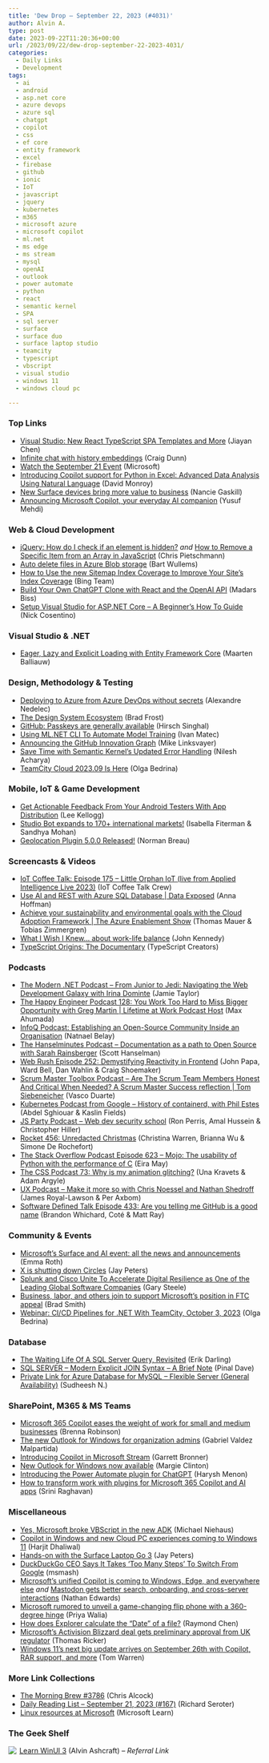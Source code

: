 ```yaml
---
title: 'Dew Drop – September 22, 2023 (#4031)'
author: Alvin A.
type: post
date: 2023-09-22T11:20:36+00:00
url: /2023/09/22/dew-drop-september-22-2023-4031/
categories:
  - Daily Links
  - Development
tags:
  - ai
  - android
  - asp.net core
  - azure devops
  - azure sql
  - chatgpt
  - copilot
  - css
  - ef core
  - entity framework
  - excel
  - firebase
  - github
  - ionic
  - IoT
  - javascript
  - jquery
  - kubernetes
  - m365
  - microsoft azure
  - microsoft copilot
  - ml.net
  - ms edge
  - ms stream
  - mysql
  - openAI
  - outlook
  - power automate
  - python
  - react
  - semantic kernel
  - SPA
  - sql server
  - surface
  - surface duo
  - surface laptop studio
  - teamcity
  - typescript
  - vbscript
  - visual studio
  - windows 11
  - windows cloud pc

---
```

### <a name="top"></a>Top Links

  * <a href="https://devblogs.microsoft.com/visualstudio/new-react-typescript-spa-templates-and-more/" target="_blank" rel="noopener">Visual Studio: New React TypeScript SPA Templates and More</a> (Jiayan Chen)
  * <a href="https://devblogs.microsoft.com/surface-duo/android-openai-chatgpt-19/" target="_blank" rel="noopener">Infinite chat with history embeddings</a> (Craig Dunn)
  * <a href="https://www.microsoft.com/en-us/event" target="_blank" rel="noopener">Watch the September 21 Event</a> (Microsoft)
  * <a href="https://techcommunity.microsoft.com/t5/excel-blog/introducing-copilot-support-for-python-in-excel-advanced-data/ba-p/3928120" target="_blank" rel="noopener">Introducing Copilot support for Python in Excel: Advanced Data Analysis Using Natural Language</a> (David Monroy)
  * <a href="https://blogs.windows.com/devices/2023/09/21/new-surface-devices-bring-more-value-to-business/" target="_blank" rel="noopener">New Surface devices bring more value to business</a> (Nancie Gaskill)
  * <a href="https://blogs.microsoft.com/blog/2023/09/21/announcing-microsoft-copilot-your-everyday-ai-companion/" target="_blank" rel="noopener">Announcing Microsoft Copilot, your everyday AI companion</a> (Yusuf Mehdi)



### <a name="web"></a>Web & Cloud Development

  * <a href="http://pietschsoft.com//post/2023/09/21/how-do-i-check-if-element-is-hidden-in-jquery" target="_blank" rel="noopener">jQuery: How do I check if an element is hidden?</a> _and_ <a href="http://pietschsoft.com//post/2023/09/21/how-to-remove-specific-item-from-array-in-javascript" target="_blank" rel="noopener">How to Remove a Specific Item from an Array in JavaScript</a> (Chris Pietschmann)
  * <a href="https://bartwullems.blogspot.com/2023/09/auto-delete-files-in-azure-blob-storage.html" target="_blank" rel="noopener">Auto delete files in Azure Blob storage</a> (Bart Wullems)
  * <a href="https://blogs.bing.com/webmaster/september-2023/How-to-Use-the-new-Sitemap-Index-Coverage-to-Improve-Your-Site-s-Index-Coverage" target="_blank" rel="noopener">How to Use the new Sitemap Index Coverage to Improve Your Site&#8217;s Index Coverage</a> (Bing Team)
  * <a href="https://www.sitepoint.com/build-chatgpt-clone-react-openai-api/?utm_source=rss" target="_blank" rel="noopener">Build Your Own ChatGPT Clone with React and the OpenAI API</a> (Madars Biss)
  * <a href="https://www.devleader.ca/2023/09/21/setup-visual-studio-for-asp-net-core-a-beginners-how-to-guide/" target="_blank" rel="noopener">Setup Visual Studio for ASP.NET Core – A Beginner’s How To Guide</a> (Nick Cosentino)



### <a name="dotnet"></a>Visual Studio & .NET

  * <a href="https://blog.jetbrains.com/dotnet/2023/09/21/eager-lazy-and-explicit-loading-with-entity-framework-core/" target="_blank" rel="noopener">Eager, Lazy and Explicit Loading with Entity Framework Core</a> (Maarten Balliauw)



### <a name="design"></a>Design, Methodology & Testing

  * <a href="https://techwatching.dev/posts/ado-workload-identity-federation" target="_blank" rel="noopener">Deploying to Azure from Azure DevOps without secrets</a> (Alexandre Nedelec)
  * <a href="https://bradfrost.com/blog/post/the-design-system-ecosystem/" target="_blank" rel="noopener">The Design System Ecosystem</a> (Brad Frost)
  * <a href="https://github.blog/2023-09-21-passkeys-are-generally-available/" target="_blank" rel="noopener">GitHub: Passkeys are generally available</a> (Hirsch Singhal)
  * <a href="https://code-maze.com/csharp-using-ml-net-cli-to-automate-model-training/" target="_blank" rel="noopener">Using ML.NET CLI To Automate Model Training</a> (Ivan Matec)
  * <a href="https://github.blog/2023-09-21-announcing-the-github-innovation-graph/" target="_blank" rel="noopener">Announcing the GitHub Innovation Graph</a> (Mike Linksvayer)
  * <a href="https://devblogs.microsoft.com/semantic-kernel/save-time-with-semantic-kernels-updated-error-handling/" target="_blank" rel="noopener">Save Time with Semantic Kernel’s Updated Error Handling</a> (Nilesh Acharya)
  * <a href="https://blog.jetbrains.com/teamcity/2023/09/teamcity-cloud-202309/" target="_blank" rel="noopener">TeamCity Cloud 2023.09 Is Here</a> (Olga Bedrina)



### <a name="mobile"></a>Mobile, IoT & Game Development

  * <a href="https://firebase.blog/posts/2023/09/in-app-feedback" target="_blank" rel="noopener">Get Actionable Feedback From Your Android Testers With App Distribution</a> (Lee Kellogg)
  * <a href="http://android-developers.googleblog.com/2023/09/studio-bot-expands-to-international-markets.html" target="_blank" rel="noopener">Studio Bot expands to 170+ international markets!</a> (Isabella Fiterman & Sandhya Mohan)
  * <a href="https://cordova.apache.org/news/2023/09/21/geolocation-plugin-5.0.0.html" target="_blank" rel="noopener">Geolocation Plugin 5.0.0 Released!</a> (Norman Breau)



### <a name="videos"></a>Screencasts & Videos

  * <a href="http://www.youtube.com/watch?v=1GYyBj4AWMI" target="_blank" rel="noopener">IoT Coffee Talk: Episode 175 &#8211; Little Orphan IoT (live from Applied Intelligence Live 2023)</a> (IoT Coffee Talk Crew)
  * <a href="http://www.youtube.com/watch?v=PTIesnRCKK0" target="_blank" rel="noopener">Use AI and REST with Azure SQL Database | Data Exposed</a> (Anna Hoffman)
  * <a href="http://www.youtube.com/watch?v=1ms9QKzVhMU" target="_blank" rel="noopener">Achieve your sustainability and environmental goals with the Cloud Adoption Framework | The Azure Enablement Show</a> (Thomas Mauer & Tobias Zimmergren)
  * <a href="http://www.youtube.com/watch?v=BAviH7T2chg" target="_blank" rel="noopener">What I Wish I Knew&#8230; about work-life balance</a> (John Kennedy)
  * <a href="https://www.offerzen.com/community/typescript-origins-documentary#registration-section" target="_blank" rel="noopener">TypeScript Origins: The Documentary</a> (TypeScript Creators)



### <a name="podcasts"></a>Podcasts

  * <a href="https://dotnetcore.show/season-6/from-junior-to-jedi-navigating-the-web-development-galaxy-with-irina-dominte/" target="_blank" rel="noopener">The Modern .NET Podcast &#8211; From Junior to Jedi: Navigating the Web Development Galaxy with Irina Dominte</a> (Jamie Taylor)
  * <a href="https://oasisofcourage.com/128-you-work-too-hard-to-miss-bigger-opportunity-with-greg-martin/" target="_blank" rel="noopener">The Happy Engineer Podcast 128: You Work Too Hard to Miss Bigger Opportunity with Greg Martin | Lifetime at Work Podcast Host</a> (Max Ahumada)
  * <a href="https://www.infoq.com/podcasts/organisation-open-source-community/" target="_blank" rel="noopener">InfoQ Podcast: Establishing an Open-Source Community Inside an Organisation</a> (Natnael Belay)
  * <a href="https://www.hanselminutes.com/911/documentation-as-a-path-to-open-source-with-sarah-rainsberger" target="_blank" rel="noopener">The Hanselminutes Podcast &#8211; Documentation as a path to Open Source with Sarah Rainsberger</a> (Scott Hanselman)
  * <a href="https://www.webrush.io/episodes/episode-252-demystifying-reactivity-in-frontend" target="_blank" rel="noopener">Web Rush Episode 252: Demystifying Reactivity in Frontend</a> (John Papa, Ward Bell, Dan Wahlin & Craig Shoemaker)
  * <a href="https://scrummastertoolbox.libsyn.com/are-the-scrum-team-members-honest-and-critical-when-needed-a-scrum-master-success-reflection-tom-siebeneicher" target="_blank" rel="noopener">Scrum Master Toolbox Podcast &#8211; Are The Scrum Team Members Honest And Critical When Needed? A Scrum Master Success reflection | Tom Siebeneicher</a> (Vasco Duarte)
  * <a href="http://sites.libsyn.com/419861/history-of-containerd-with-phil-estes" target="_blank" rel="noopener">Kubernetes Podcast from Google &#8211; History of containerd, with Phil Estes</a> (Abdel Sghiouar & Kaslin Fields)
  * <a href="https://changelog.com/jsparty/293" target="_blank" rel="noopener">JS Party Podcast &#8211; Web dev security school</a> (Ron Perris, Amal Hussein & Christopher Hiller)
  * <a href="http://relay.fm/rocket/456" target="_blank" rel="noopener">Rocket 456: Unredacted Christmas</a> (Christina Warren, Brianna Wu & Simone De Rochefort)
  * <a href="https://stackoverflow.blog/2023/09/21/mojo-the-usability-of-python-with-the-performance-of-c/" target="_blank" rel="noopener">The Stack Overflow Podcast Episode 623 &#8211; Mojo: The usability of Python with the performance of C</a> (Eira May)
  * <a href="http://thecsspodcast.libsyn.com/73-why-is-my-animation-glitching" target="_blank" rel="noopener">The CSS Podcast 73: Why is my animation glitching?</a> (Una Kravets & Adam Argyle)
  * <a href="https://uxpodcast.com/314-make-it-more-so-chris-noessel-nathan-shedroff/" target="_blank" rel="noopener">UX Podcast &#8211; Make it more so with Chris Noessel and Nathan Shedroff</a> (James Royal-Lawson & Per Axbom)
  * <a href="https://www.softwaredefinedtalk.com/433" target="_blank" rel="noopener">Software Defined Talk Episode 433: Are you telling me GitHub is a good name</a> (Brandon Whichard, Coté & Matt Ray)



### <a name="events"></a>Community & Events

  * <a href="https://www.theverge.com/2023/9/21/23882273/microsoft-event-surface-windows-office-ai" target="_blank" rel="noopener">Microsoft’s Surface and AI event: all the news and announcements</a> (Emma Roth)
  * <a href="https://www.theverge.com/2023/9/21/23884851/x-shutting-down-circles-twitter" target="_blank" rel="noopener">X is shutting down Circles</a> (Jay Peters)
  * <a href="https://www.splunk.com/en_us/blog/leadership/splunk-and-cisco-unite-to-accelerate-digital-resilience-as-one-of-the-leading-global-software-companies.html" target="_blank" rel="noopener">Splunk and Cisco Unite To Accelerate Digital Resilience as One of the Leading Global Software Companies</a> (Gary Steele)
  * <a href="https://blogs.microsoft.com/on-the-issues/2023/09/21/business-labor-support-microsoft-abk/" target="_blank" rel="noopener">Business, labor, and others join to support Microsoft’s position in FTC appeal</a> (Brad Smith)
  * <a href="https://blog.jetbrains.com/teamcity/2023/09/teamcity-clearmeasure-webinar-oct3-2023/" target="_blank" rel="noopener">Webinar: CI/CD Pipelines for .NET With TeamCity, October 3, 2023</a> (Olga Bedrina)



### <a name="sql"></a>Database

  * <a href="https://erikdarling.com/the-waiting-life-of-a-sql-server-query-revisited/" target="_blank" rel="noopener">The Waiting Life Of A SQL Server Query, Revisited</a> (Erik Darling)
  * <a href="https://blog.sqlauthority.com/2023/09/22/sql-server-modern-explicit-join-syntax-a-brief-note/?utm_source=rss&utm_medium=rss&utm_campaign=sql-server-modern-explicit-join-syntax-a-brief-note" target="_blank" rel="noopener">SQL SERVER – Modern Explicit JOIN Syntax – A Brief Note</a> (Pinal Dave)
  * <a href="https://techcommunity.microsoft.com/t5/azure-database-for-mysql-blog/private-link-for-azure-database-for-mysql-flexible-server/ba-p/3924957" target="_blank" rel="noopener">Private Link for Azure Database for MySQL &#8211; Flexible Server (General Availability)</a> (Sudheesh N.)



### <a name="sp"></a>SharePoint, M365 & MS Teams

  * <a href="https://techcommunity.microsoft.com/t5/small-and-medium-business-blog/microsoft-365-copilot-eases-the-weight-of-work-for-small-and/ba-p/3933279" target="_blank" rel="noopener">Microsoft 365 Copilot eases the weight of work for small and medium businesses</a> (Brenna Robinson)
  * <a href="https://techcommunity.microsoft.com/t5/outlook-blog/the-new-outlook-for-windows-for-organization-admins/ba-p/3929169" target="_blank" rel="noopener">The new Outlook for Windows for organization admins</a> (Gabriel Valdez Malpartida)
  * <a href="https://techcommunity.microsoft.com/t5/microsoft-stream-blog/introducing-copilot-in-microsoft-stream/ba-p/3929109" target="_blank" rel="noopener">Introducing Copilot in Microsoft Stream</a> (Garrett Bronner)
  * <a href="https://techcommunity.microsoft.com/t5/outlook-blog/new-outlook-for-windows-now-available/ba-p/3932068" target="_blank" rel="noopener">New Outlook for Windows now available</a> (Margie Clinton)
  * <a href="https://powerautomate.microsoft.com/en-us/blog/introducing-the-power-automate-plugin-for-chatgpt-2/" target="_blank" rel="noopener">Introducing the Power Automate plugin for ChatGPT</a> (Harysh Menon)
  * <a href="https://techcommunity.microsoft.com/t5/microsoft-teams-blog/how-to-transform-work-with-plugins-for-microsoft-365-copilot-and/ba-p/3933467" target="_blank" rel="noopener">How to transform work with plugins for Microsoft 365 Copilot and AI apps</a> (Srini Raghavan)



### <a name="misc"></a>Miscellaneous

  * <a href="https://oofhours.com/2023/09/21/yes-microsoft-broke-vbscript-in-the-new-adk/" target="_blank" rel="noopener">Yes, Microsoft broke VBScript in the new ADK</a> (Michael Niehaus)
  * <a href="https://techcommunity.microsoft.com/t5/windows-it-pro-blog/copilot-in-windows-and-new-cloud-pc-experiences-coming-to/ba-p/3933653" target="_blank" rel="noopener">Copilot in Windows and new Cloud PC experiences coming to Windows 11</a> (Harjit Dhaliwal)
  * <a href="https://www.theverge.com/2023/9/21/23883904/surface-laptop-go-3-hands-on" target="_blank" rel="noopener">Hands-on with the Surface Laptop Go 3</a> (Jay Peters)
  * <a href="https://tech.slashdot.org/story/23/09/21/1958244/duckduckgo-ceo-says-it-takes-too-many-steps-to-switch-from-google?utm_source=rss1.0mainlinkanon&utm_medium=feed" target="_blank" rel="noopener">DuckDuckGo CEO Says It Takes &#8216;Too Many Steps&#8217; To Switch From Google</a> (msmash)
  * <a href="https://www.theverge.com/2023/9/21/23883798/microsoft-copilot-unified-windows-11-apps-launch-date" target="_blank" rel="noopener">Microsoft’s unified Copilot is coming to Windows, Edge, and everywhere else</a> _and_ <a href="https://www.theverge.com/2023/9/21/23884312/mastodon-search-onboarding-cross-server-interactions-4-2" target="_blank" rel="noopener">Mastodon gets better search, onboarding, and cross-server interactions</a> (Nathan Edwards)
  * <a href="https://www.onmsft.com/news/microsoft-rumored-to-unveil-a-game-changing-flip-phone-with-a-360-degree-hinge/" target="_blank" rel="noopener">Microsoft rumored to unveil a game-changing flip phone with a 360-degree hinge</a> (Priya Walia)
  * <a href="https://devblogs.microsoft.com/oldnewthing/20230921-00/?p=108808" target="_blank" rel="noopener">How does Explorer calculate the “Date” of a file?</a> (Raymond Chen)
  * <a href="https://www.theverge.com/2023/9/22/23885176/microsofts-activision-blizzard-uk-cma-preliminary-approval" target="_blank" rel="noopener">Microsoft’s Activision Blizzard deal gets preliminary approval from UK regulator</a> (Thomas Ricker)
  * <a href="https://www.theverge.com/2023/9/21/23882173/microsoft-windows-11-23h2-update-features-release-date" target="_blank" rel="noopener">Windows 11’s next big update arrives on September 26th with Copilot, RAR support, and more</a> (Tom Warren)



### <a name="links"></a>More Link Collections

  * <a href="https://blog.cwa.me.uk/2023/09/22/the-morning-brew-3786/" target="_blank" rel="noopener">The Morning Brew #3786</a> (Chris Alcock)
  * <a href="https://seroter.com/2023/09/21/daily-reading-list-september-21-2023-167/" target="_blank" rel="noopener">Daily Reading List – September 21, 2023 (#167)</a> (Richard Seroter)
  * <a href="https://learn.microsoft.com/en-us/linux/" target="_blank" rel="noopener">Linux resources at Microsoft</a> (Microsoft Learn)



### <a name="shelf"></a>The Geek Shelf

<a href="https://www.amazon.com/dp/1800208669/?tag=amavin-20" target="_blank" rel="noopener"><img decoding="async" align="left" style="margin: 0px 2px 0px 0px; border: 0px currentcolor; border-image: none; float: left; display: inline; background-image: none;" src="https://m.media-amazon.com/images/I/41Z9lMC71WL._SS135_.jpg" border="0" /></a>&nbsp;<a href="https://www.amazon.com/dp/1800208669/?tag=amavin-20" target="_blank" rel="noopener">Learn WinUI 3</a> (Alvin Ashcraft) _&#8211; Referral Link_